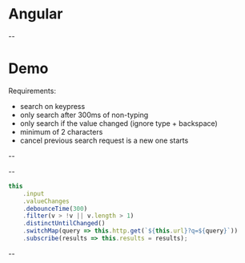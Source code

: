 # Angular

--
# Demo 

Requirements:

* search on keypress
* only search after 300ms of non-typing
* only search if the value changed (ignore type + backspace)
* minimum of 2 characters
* cancel previous search request is a new one starts

--
<!-- .slide: data-background="img/math.gif" -->

--
```typescript
this
    .input
    .valueChanges
    .debounceTime(300)
    .filter(v > !v || v.length > 1)
    .distinctUntilChanged()
    .switchMap(query => this.http.get(`${this.url}?q=${query}`))
    .subscribe(results => this.results = results);
```

--
<!-- .slide: data-background="img/fire.gif" -->

